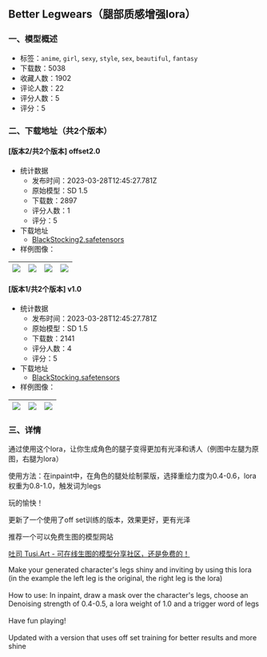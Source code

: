 ## Better Legwears（腿部质感增强lora）
### 一、模型概述

- 标签：`anime`, `girl`, `sexy`, `style`, `sex`, `beautiful`, `fantasy`
- 下载数：5038
- 收藏人数：1902
- 评论人数：22
- 评分人数：5
- 评分：5

### 二、下载地址（共2个版本）

#### [版本2/共2个版本] offset2.0

- 统计数据
  - 发布时间：2023-03-28T12:45:27.781Z
  - 原始模型：SD 1.5
  - 下载数：2897
  - 评分人数：1
  - 评分：5
- 下载地址
  - [BlackStocking2.safetensors](https://civitai.com/api/download/models/30669)
- 样例图像：

| <img src="https://image.civitai.com/xG1nkqKTMzGDvpLrqFT7WA/f7bfeab2-d26f-480a-a1c2-a80b1fbefa00/width=450/348307.jpeg" /> | <img src="https://image.civitai.com/xG1nkqKTMzGDvpLrqFT7WA/df5f4976-51e5-449d-b960-686aa802d900/width=450/348305.jpeg" /> | <img src="https://image.civitai.com/xG1nkqKTMzGDvpLrqFT7WA/d93043f0-2856-4806-23e4-ffa7a6a63200/width=450/348308.jpeg" /> | <img src="https://image.civitai.com/xG1nkqKTMzGDvpLrqFT7WA/87bf60f5-f7c0-470f-7fa1-40d4919ecc00/width=450/348306.jpeg" /> |
| ---- | ---- | ---- | ---- |

#### [版本1/共2个版本] v1.0

- 统计数据
  - 发布时间：2023-03-28T12:45:27.781Z
  - 原始模型：SD 1.5
  - 下载数：2141
  - 评分人数：4
  - 评分：5
- 下载地址
  - [BlackStocking.safetensors](https://civitai.com/api/download/models/15253)
- 样例图像：

| <img src="https://image.civitai.com/xG1nkqKTMzGDvpLrqFT7WA/d436aa2c-0ed0-46ed-bd17-cef1f8f9eb00/width=450/150503.jpeg" /> | <img src="https://image.civitai.com/xG1nkqKTMzGDvpLrqFT7WA/4f94b32c-9fee-4f4c-f4f8-ea7207d43b00/width=450/150505.jpeg" /> | <img src="https://image.civitai.com/xG1nkqKTMzGDvpLrqFT7WA/733a0622-3b8f-4c65-1992-1fb1c28d0c00/width=450/150504.jpeg" /> |
| ---- | ---- | ---- |


### 三、详情
<p>通过使用这个lora，让你生成角色的腿子变得更加有光泽和诱人（例图中左腿为原图，右腿为lora）</p><p>使用方法：在inpaint中，在角色的腿处绘制蒙版，选择重绘力度为0.4-0.6，lora权重为0.8-1.0，触发词为legs</p><p>玩的愉快！</p><p>更新了一个使用了off set训练的版本，效果更好，更有光泽</p><p>推荐一个可以免费生图的模型网站</p><p><a target="_blank" rel="ugc" href="https://tusi.art/">吐司 </a><a target="_blank" rel="ugc" href="http://Tusi.Art">Tusi.Art</a><a target="_blank" rel="ugc" href="https://tusi.art/"> - 可在线生图的模型分享社区，还是免费的！</a></p><p></p><p>Make your generated character's legs shiny and inviting by using this lora (in the example the left leg is the original, the right leg is the lora)<br /><br />How to use: In inpaint, draw a mask over the character's legs, choose an Denoising strength of 0.4-0.5, a lora weight of 1.0 and a trigger word of legs<br /><br />Have fun playing!<br /><br />Updated with a version that uses off set training for better results and more shine<br /></p>